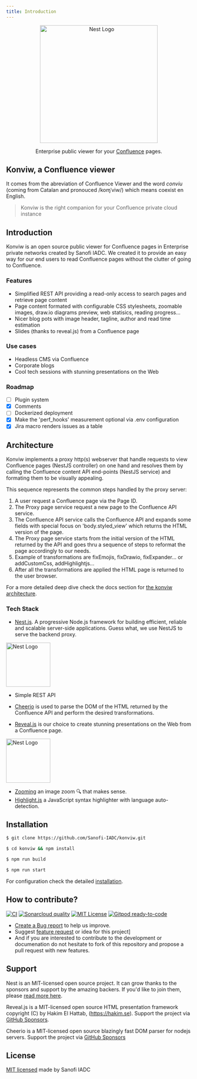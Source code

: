 ```yaml
---
title: Introduction
---
```


<!-- markdownlint-disable MD033 -->

<p align="center">
  <a href="https://sanofi-iadc.github.io/konviw/" target="blank"><img :src="$withBase('/konviw.svg')" width="320" alt="Nest Logo" /></a>
</p>

<p align="center">
  Enterprise public viewer for your <a href="https://www.atlassian.com/software/confluence" target="_blank">Confluence</a> pages.
</p>

## Konviw, a Confluence viewer

It comes from the abreviation of Confluence Viewer and the word _conviu_ (coming from Catalan and pronouced /koɱˈviw/) which means coexist en English.

> Konviw is the right companion for your Confluence private cloud instance

## Introduction

Konviw is an open source public viewer for Confluence pages in Enterprise private networks created by Sanofi IADC. We created it to provide an easy way for our end users to read Confluence pages without the clutter of going to Confluence.

### Features

- Simplified REST API providing a read-only access to search pages and retrieve page content
- Page content formated with configurable CSS stylesheets, zoomable images, draw.io diagrams preview, web statisics, reading progress...
- Nicer blog pots with image header, tagline, author and read time estimation
- Slides (thanks to reveal.js) from a Confluence page

### Use cases

- Headless CMS via Confluence
- Corporate blogs
- Cool tech sessions with stunning presentations on the Web

### Roadmap

- [ ] Plugin system
- [x] Comments
- [ ] Dockerized deployment
- [x] Make the 'perf_hooks' measurement optional via .env configuration
- [x] Jira macro renders issues as a table

## Architecture

Konviw implements a proxy http(s) webserver that handle requests to view Confluence pages (NestJS controller) on one hand and resolves them by calling the Confluence content API end-points (NestJS service) and formating them to be visually appealing.

This sequence represents the common steps handled by the proxy server:

1. A user request a Confluence page via the Page ID.
2. The Proxy page service request a new page to the Confluence API service.
3. The Confluence API service calls the Confluence API and expands some fields with special focus on 'body.styled_view' which returns the HTML version of the page.
4. The Proxy page service starts from the initial version of the HTML returned by the API and goes thru a sequence of steps to reformat the page accordingly to our needs.
5. Example of transformations are fixEmojis, fixDrawio, fixExpander... or addCustomCss, addHighlightjs...
6. After all the transformations are applied the HTML page is returned to the user browser.

For a more detailed deep dive check the docs section for [the konviw architecture](architecture).

### Tech Stack

- [Nest.js](https://nestjs.com). A progressive Node.js framework for building efficient, reliable and scalable server-side applications. Guess what, we use NestJS to serve the backend proxy.

<a href="https://nestjs.com/" target="blank"><img :src="$withBase('/nestjs-logo.svg')" width="120" alt="Nest Logo" /></a>

- Simple REST API
- [Cheerio](https://cheerio.js.org) is used to parse the DOM of the HTML returned by the Confluence API and perform the desired transformations.

- [Reveal.js](https://revealjs.com) is our choice to create stunning presentations on the Web from a Confluence page.

<a href="https://revealjs.com" target="blank"><img :src="$withBase('/revealjs-logo.svg')" width="120" alt="Nest Logo" /></a>

- [Zooming](https://github.com/kingdido999/zooming) an image zoom 🔍 that makes sense.
- [Highlight.js](https://highlightjs.org) a JavaScript syntax highlighter with language auto-detection.

## Installation

```bash
$ git clone https://github.com/Sanofi-IADC/konviw.git

$ cd konviw && npm install

$ npm run build

$ npm run start
```

For configuration check the detailed [installation](/installation).

## How to contribute?

[![CI][ci-shield]][ci-url] [![Sonarcloud quality][sonarcloud-shield]][sonarcloud-url] [![MIT License][license-shield]][license-url] [![Gitpod ready-to-code][gp-shield]][gp-url]

- [Create a Bug report](https://github.com/Sanofi-IADC/konviw/issues/new?assignees=&labels=&template=bug_report.md&title=) to help us improve.
- Suggest [feature request](https://github.com/Sanofi-IADC/konviw/issues/new?assignees=&labels=&template=feature_request.md&title=) or idea for this project]
- And if you are interested to contribute to the development or documenation do not hesitate to fork of this repository and propose a pull request with new features.

## Support

Nest is an MIT-licensed open source project. It can grow thanks to the sponsors and support by the amazing backers. If you'd like to join them, please [read more here](https://docs.nestjs.com/support).

Reveal.js is a MIT-licensed open source HTML presentation framework copyright (C) by Hakim El Hattab, (https://hakim.se). Support the project via [GitHub Sponsors](https://github.com/sponsors/hakimel).

Cheerio is a MIT-licensed open source blazingly fast DOM parser for nodejs servers. Support the project via [GitHub Sponsors](https://github.com/sponsors/cheeriojs)

## License

[MIT licensed](https://github.com/Sanofi-IADC/konviw/blob/main/LICENCE) made by Sanofi IADC

[ci-shield]: https://github.com/Sanofi-IADC/konviw/workflows/CI/badge.svg?branch=main&event=push
[ci-url]: https://github.com/Sanofi-IADC/konviw/actions
[gp-shield]: https://img.shields.io/badge/Gitpod-ready--to--code-blue?logo=gitpod
[gp-url]: https://gitpod.io/#https://github.com/Sanofi-IADC/konviw
[sonarcloud-shield]: https://sonarcloud.io/api/project_badges/measure?project=Sanofi-IADC_konviw&metric=alert_status
[sonarcloud-url]: https://sonarcloud.io/dashboard?id=Sanofi-IADC_konviw
[license-shield]: https://img.shields.io/badge/License-MIT-green.svg
[license-url]: https://github.com/Sanofi-IADC/whispr/blob/master/LICENSE
